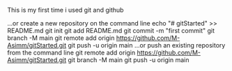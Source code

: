 This is my first time i used git and github

…or create a new repository on the command line
echo "# gitStarted" >> README.md
git init
git add README.md
git commit -m "first commit"
git branch -M main
git remote add origin https://github.com/M-Asimm/gitStarted.git
git push -u origin main
…or push an existing repository from the command line
git remote add origin https://github.com/M-Asimm/gitStarted.git
git branch -M main
git push -u origin main


